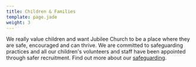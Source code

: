 ```yaml
---
title: Children & Families
template: page.jade
weight: 3
---
```

We really value children and want Jubilee Church to be a place where they are safe, encouraged and can thrive. We are committed to safeguarding practices and all our children's volunteers and staff have been appointed through safer recruitment. Find out more about our [safeguarding](/pages/what-we-do/#Safeguarding).

